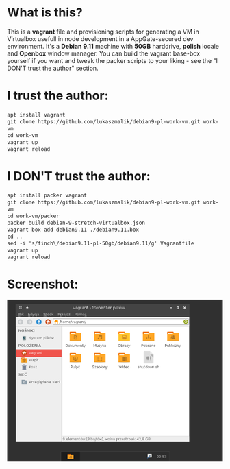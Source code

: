# What is this?
This is a **vagrant** file and provisioning scripts for generating a VM in Virtualbox usefull in node development in a AppGate-secured dev environment.
It's a **Debian 9.11** machine with **50GB** harddrive, **polish** locale and **Openbox** window manager. You can build the vagrant base-box yourself if you want and tweak the packer scripts to your liking - see the "I DON'T trust the author" section. 

# I trust the author:
    apt install vagrant
    git clone https://github.com/lukaszmalik/debian9-pl-work-vm.git work-vm
    cd work-vm
    vagrant up
    vagrant reload

# I DON'T trust the author:
    apt install packer vagrant
    git clone https://github.com/lukaszmalik/debian9-pl-work-vm.git work-vm
    cd work-vm/packer
    packer build debian-9-stretch-virtualbox.json
    vagrant box add debian9.11 ./debian9.11.box
    cd ..
    sed -i 's/finch\/debian9.11-pl-50gb/debian9.11/g' Vagrantfile
    vagrant up
    vagrant reload

# Screenshot:
![alt text](screenshot.png "Screenshot")

